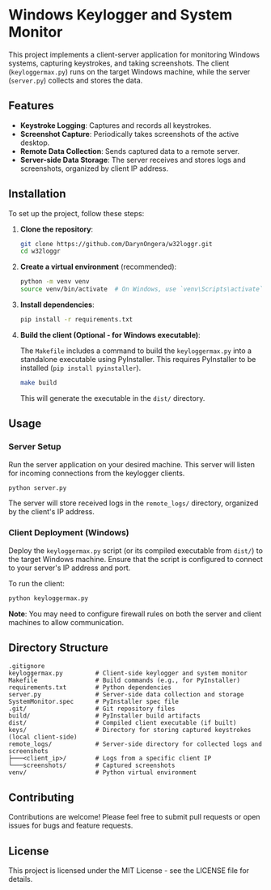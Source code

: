 # Windows Keylogger and System Monitor

This project implements a client-server application for monitoring Windows systems, capturing keystrokes, and taking screenshots. The client (`keyloggermax.py`) runs on the target Windows machine, while the server (`server.py`) collects and stores the data.

## Features

- **Keystroke Logging**: Captures and records all keystrokes.
- **Screenshot Capture**: Periodically takes screenshots of the active desktop.
- **Remote Data Collection**: Sends captured data to a remote server.
- **Server-side Data Storage**: The server receives and stores logs and screenshots, organized by client IP address.

## Installation

To set up the project, follow these steps:

1.  **Clone the repository**:

    ```bash
    git clone https://github.com/DarynOngera/w32loggr.git
    cd w32loggr
    ```

2.  **Create a virtual environment** (recommended):

    ```bash
    python -m venv venv
    source venv/bin/activate  # On Windows, use `venv\Scripts\activate`
    ```

3.  **Install dependencies**:

    ```bash
    pip install -r requirements.txt
    ```

4.  **Build the client (Optional - for Windows executable)**:

    The `Makefile` includes a command to build the `keyloggermax.py` into a standalone executable using PyInstaller. This requires PyInstaller to be installed (`pip install pyinstaller`).

    ```bash
    make build
    ```
    This will generate the executable in the `dist/` directory.

## Usage

### Server Setup

Run the server application on your desired machine. This server will listen for incoming connections from the keylogger clients.

```bash
python server.py
```

The server will store received logs in the `remote_logs/` directory, organized by the client's IP address.

### Client Deployment (Windows)

Deploy the `keyloggermax.py` script (or its compiled executable from `dist/`) to the target Windows machine. Ensure that the script is configured to connect to your server's IP address and port.

To run the client:

```bash
python keyloggermax.py
```

**Note**: You may need to configure firewall rules on both the server and client machines to allow communication.

## Directory Structure

```
.gitignore
keyloggermax.py         # Client-side keylogger and system monitor
Makefile                # Build commands (e.g., for PyInstaller)
requirements.txt        # Python dependencies
server.py               # Server-side data collection and storage
SystemMonitor.spec      # PyInstaller spec file
.git/                   # Git repository files
build/                  # PyInstaller build artifacts
dist/                   # Compiled client executable (if built)
keys/                   # Directory for storing captured keystrokes (local client-side)
remote_logs/            # Server-side directory for collected logs and screenshots
├───<client_ip>/        # Logs from a specific client IP
└───screenshots/        # Captured screenshots
venv/                   # Python virtual environment
```

## Contributing

Contributions are welcome! Please feel free to submit pull requests or open issues for bugs and feature requests.

## License

This project is licensed under the MIT License - see the LICENSE file for details.
